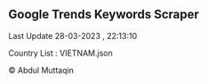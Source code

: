 

## Google Trends Keywords Scraper 
 
Last Update 28-03-2023 , 22:13:10

Country List :
VIETNAM.json



© Abdul Muttaqin 
